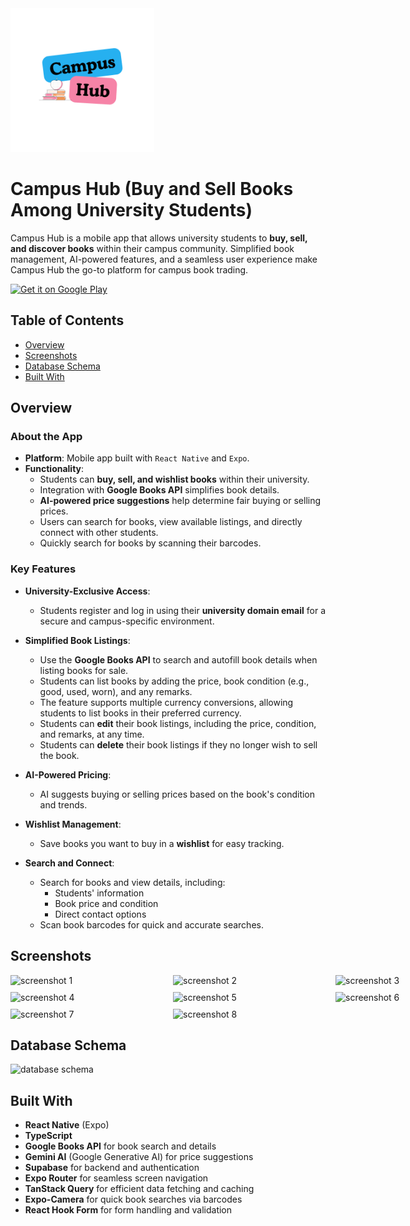 <img src="./assets/icon.png" alt="Campus Hub" width="230" height="230"/>

# Campus Hub (Buy and Sell Books Among University Students)

Campus Hub is a mobile app that allows university students to **buy, sell, and discover books** within their campus community. Simplified book management, AI-powered features, and a seamless user experience make Campus Hub the go-to platform for campus book trading.

<a href="https://play.google.com/store/apps/details?id=com.brijenmakwana.campushub&pcampaignid=web_share" target="_blank">
  <img alt="Get it on Google Play" src="https://play.google.com/intl/en_us/badges/static/images/badges/en_badge_web_generic.png" width="200"/>
</a>

## Table of Contents

- [Overview](#overview)
- [Screenshots](#screenshots)
- [Database Schema](#database-schema)
- [Built With](#built-with)

## Overview

### About the App

- **Platform**: Mobile app built with `React Native` and `Expo`.
- **Functionality**:
  - Students can **buy, sell, and wishlist books** within their university.
  - Integration with **Google Books API** simplifies book details.
  - **AI-powered price suggestions** help determine fair buying or selling prices.
  - Users can search for books, view available listings, and directly connect with other students.
  - Quickly search for books by scanning their barcodes.

### Key Features

- **University-Exclusive Access**:
  - Students register and log in using their **university domain email** for a secure and campus-specific environment.

- **Simplified Book Listings**:
  - Use the **Google Books API** to search and autofill book details when listing books for sale.
  - Students can list books by adding the price, book condition (e.g., good, used, worn), and any remarks.
  - The feature supports multiple currency conversions, allowing students to list books in their preferred currency.
  - Students can **edit** their book listings, including the price, condition, and remarks, at any time.
  - Students can **delete** their book listings if they no longer wish to sell the book.

- **AI-Powered Pricing**:
  - AI suggests buying or selling prices based on the book's condition and trends.

- **Wishlist Management**:
  - Save books you want to buy in a **wishlist** for easy tracking.

- **Search and Connect**:
  - Search for books and view details, including:
    - Students' information
    - Book price and condition
    - Direct contact options
  - Scan book barcodes for quick and accurate searches.


## Screenshots

<div style="display: grid; grid-template-columns: repeat(3, 1fr); gap: 10px;">
<img src="https://i.imgur.com/Gdc2dCi.png" alt="screenshot 1" width="250"/>
<img src="https://i.imgur.com/jXtiGpT.png" alt="screenshot 2" width="250"/>
<img src="https://i.imgur.com/XPxCWpE.png" alt="screenshot 3" width="250"/>
<img src="https://i.imgur.com/Cvh0kMU.png" alt="screenshot 4" width="250"/>
<img src="https://i.imgur.com/YwtWAZS.png" alt="screenshot 5" width="250"/>
<img src="https://i.imgur.com/GWEbjQs.png" alt="screenshot 6" width="250"/>
<img src="https://i.imgur.com/u3pl57t.png" alt="screenshot 7" width="250"/>
<img src="https://i.imgur.com/JMH2Gvv.png" alt="screenshot 8" width="250"/>
</div>

## Database Schema
<img src="https://i.imgur.com/hQ3n0Rs.png" alt="database schema"/>


## Built With

- **React Native** (Expo)
- **TypeScript**
- **Google Books API** for book search and details
- **Gemini AI** (Google Generative AI) for price suggestions
- **Supabase** for backend and authentication
- **Expo Router** for seamless screen navigation
- **TanStack Query** for efficient data fetching and caching
- **Expo-Camera** for quick book searches via barcodes
- **React Hook Form** for form handling and validation
